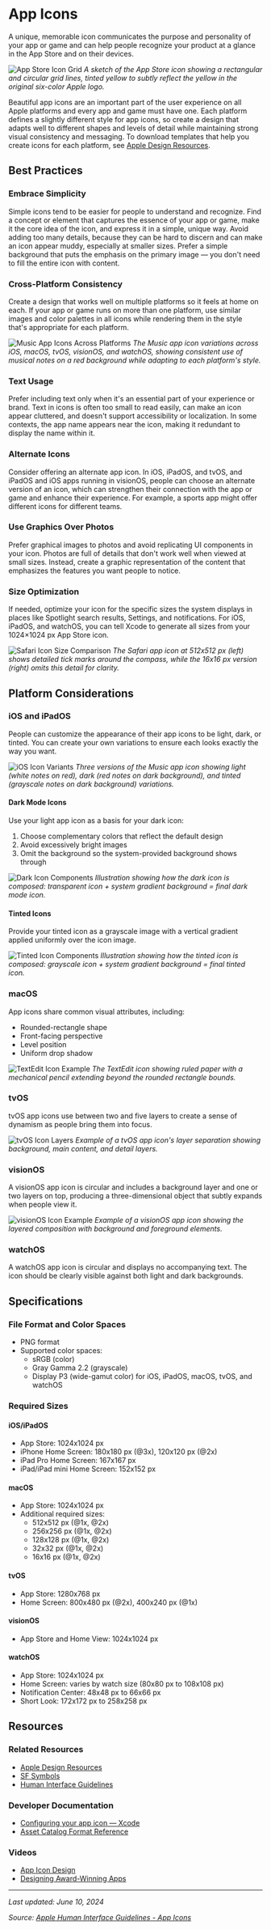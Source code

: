 # App Icons

A unique, memorable icon communicates the purpose and personality of your app or game and can help people recognize your product at a glance in the App Store and on their devices.

![App Store Icon Grid](https://developer.apple.com/design/human-interface-guidelines/images/intro/foundations/app-icons-intro-dark_2x.png)
*A sketch of the App Store icon showing a rectangular and circular grid lines, tinted yellow to subtly reflect the yellow in the original six-color Apple logo.*

Beautiful app icons are an important part of the user experience on all Apple platforms and every app and game must have one. Each platform defines a slightly different style for app icons, so create a design that adapts well to different shapes and levels of detail while maintaining strong visual consistency and messaging. To download templates that help you create icons for each platform, see [Apple Design Resources](https://developer.apple.com/design/resources/).

## Best Practices

### Embrace Simplicity
Simple icons tend to be easier for people to understand and recognize. Find a concept or element that captures the essence of your app or game, make it the core idea of the icon, and express it in a simple, unique way. Avoid adding too many details, because they can be hard to discern and can make an icon appear muddy, especially at smaller sizes. Prefer a simple background that puts the emphasis on the primary image — you don't need to fill the entire icon with content.

### Cross-Platform Consistency
Create a design that works well on multiple platforms so it feels at home on each. If your app or game runs on more than one platform, use similar images and color palettes in all icons while rendering them in the style that's appropriate for each platform.

![Music App Icons Across Platforms](https://developer.apple.com/design/human-interface-guidelines/images/intro/foundations/app-icons-music-dark_2x.png)
*The Music app icon variations across iOS, macOS, tvOS, visionOS, and watchOS, showing consistent use of musical notes on a red background while adapting to each platform's style.*

### Text Usage
Prefer including text only when it's an essential part of your experience or brand. Text in icons is often too small to read easily, can make an icon appear cluttered, and doesn't support accessibility or localization. In some contexts, the app name appears near the icon, making it redundant to display the name within it.

### Alternate Icons
Consider offering an alternate app icon. In iOS, iPadOS, and tvOS, and iPadOS and iOS apps running in visionOS, people can choose an alternate version of an icon, which can strengthen their connection with the app or game and enhance their experience. For example, a sports app might offer different icons for different teams.

### Use Graphics Over Photos
Prefer graphical images to photos and avoid replicating UI components in your icon. Photos are full of details that don't work well when viewed at small sizes. Instead, create a graphic representation of the content that emphasizes the features you want people to notice.

### Size Optimization
If needed, optimize your icon for the specific sizes the system displays in places like Spotlight search results, Settings, and notifications. For iOS, iPadOS, and watchOS, you can tell Xcode to generate all sizes from your 1024×1024 px App Store icon.

![Safari Icon Size Comparison](https://developer.apple.com/design/human-interface-guidelines/images/intro/foundations/app-icons-sizes-dark_2x.png)
*The Safari app icon at 512x512 px (left) shows detailed tick marks around the compass, while the 16x16 px version (right) omits this detail for clarity.*

## Platform Considerations

### iOS and iPadOS
People can customize the appearance of their app icons to be light, dark, or tinted. You can create your own variations to ensure each looks exactly the way you want.

![iOS Icon Variants](https://developer.apple.com/design/human-interface-guidelines/images/intro/foundations/app-icons-modes-dark_2x.png)
*Three versions of the Music app icon showing light (white notes on red), dark (red notes on dark background), and tinted (grayscale notes on dark background) variations.*

#### Dark Mode Icons
Use your light app icon as a basis for your dark icon:
1. Choose complementary colors that reflect the default design
2. Avoid excessively bright images
3. Omit the background so the system-provided background shows through

![Dark Icon Components](https://developer.apple.com/design/human-interface-guidelines/images/intro/foundations/app-icons-dark-mode-dark_2x.png)
*Illustration showing how the dark icon is composed: transparent icon + system gradient background = final dark mode icon.*

#### Tinted Icons
Provide your tinted icon as a grayscale image with a vertical gradient applied uniformly over the icon image.

![Tinted Icon Components](https://developer.apple.com/design/human-interface-guidelines/images/intro/foundations/app-icons-tinted-mode-dark_2x.png)
*Illustration showing how the tinted icon is composed: grayscale icon + system gradient background = final tinted icon.*

### macOS
App icons share common visual attributes, including:
- Rounded-rectangle shape
- Front-facing perspective
- Level position
- Uniform drop shadow

![TextEdit Icon Example](https://developer.apple.com/design/human-interface-guidelines/images/intro/foundations/app-icons-textedit-dark_2x.png)
*The TextEdit icon showing ruled paper with a mechanical pencil extending beyond the rounded rectangle bounds.*

### tvOS
tvOS app icons use between two and five layers to create a sense of dynamism as people bring them into focus.

![tvOS Icon Layers](https://developer.apple.com/design/human-interface-guidelines/images/intro/foundations/app-icons-tv-layers-dark_2x.png)
*Example of a tvOS app icon's layer separation showing background, main content, and detail layers.*

### visionOS
A visionOS app icon is circular and includes a background layer and one or two layers on top, producing a three-dimensional object that subtly expands when people view it.

![visionOS Icon Example](https://developer.apple.com/design/human-interface-guidelines/images/intro/foundations/app-icons-vision-layers-dark_2x.png)
*Example of a visionOS app icon showing the layered composition with background and foreground elements.*

### watchOS
A watchOS app icon is circular and displays no accompanying text. The icon should be clearly visible against both light and dark backgrounds.

## Specifications

### File Format and Color Spaces
- PNG format
- Supported color spaces:
  - sRGB (color)
  - Gray Gamma 2.2 (grayscale)
  - Display P3 (wide-gamut color) for iOS, iPadOS, macOS, tvOS, and watchOS

### Required Sizes

#### iOS/iPadOS
- App Store: 1024x1024 px
- iPhone Home Screen: 180x180 px (@3x), 120x120 px (@2x)
- iPad Pro Home Screen: 167x167 px
- iPad/iPad mini Home Screen: 152x152 px

#### macOS
- App Store: 1024x1024 px
- Additional required sizes:
  - 512x512 px (@1x, @2x)
  - 256x256 px (@1x, @2x)
  - 128x128 px (@1x, @2x)
  - 32x32 px (@1x, @2x)
  - 16x16 px (@1x, @2x)

#### tvOS
- App Store: 1280x768 px
- Home Screen: 800x480 px (@2x), 400x240 px (@1x)

#### visionOS
- App Store and Home View: 1024x1024 px

#### watchOS
- App Store: 1024x1024 px
- Home Screen: varies by watch size (80x80 px to 108x108 px)
- Notification Center: 48x48 px to 66x66 px
- Short Look: 172x172 px to 258x258 px

## Resources

### Related Resources
- [Apple Design Resources](https://developer.apple.com/design/resources/)
- [SF Symbols](https://developer.apple.com/sf-symbols/)
- [Human Interface Guidelines](https://developer.apple.com/design/human-interface-guidelines/)

### Developer Documentation
- [Configuring your app icon — Xcode](https://developer.apple.com/documentation/xcode/configuring-your-app-icon)
- [Asset Catalog Format Reference](https://developer.apple.com/library/archive/documentation/Xcode/Reference/xcode_ref-Asset_Catalog_Format/)

### Videos
- [App Icon Design](https://developer.apple.com/videos/play/wwdc2019/235/)
- [Designing Award-Winning Apps](https://developer.apple.com/videos/play/wwdc2017/802/)

---

*Last updated: June 10, 2024*

*Source: [Apple Human Interface Guidelines - App Icons](https://developer.apple.com/design/human-interface-guidelines/app-icons)*